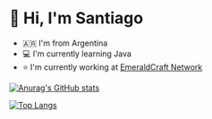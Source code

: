 # 👋 Hi, I'm Santiago

- 🇦🇷  I'm from Argentina
- 💻 I'm currently learning Java
- ⭐ I'm currently working at [EmeraldCraft Network](https://invite.gg/emeraldcraft)

[![Anurag's GitHub stats](https://github-readme-stats.vercel.app/api?username=DevSantiMG&show_icons=true&theme=tokyonight)](https://github.com/anuraghazra/github-readme-stats)

[![Top Langs](https://github-readme-stats.vercel.app/api/top-langs/?username=DevSantiMG&theme=tokyonight&langs_count=8)](https://github.com/anuraghazra/github-readme-stats)
